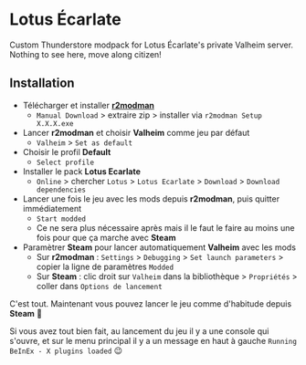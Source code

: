 # Lotus Écarlate

Custom Thunderstore modpack for Lotus Écarlate's private Valheim server. Nothing
to see here, move along citizen!

## Installation

- Télécharger et installer [**r2modman**](https://valheim.thunderstore.io/package/ebkr/r2modman/)
  - `Manual Download` > extraire zip > installer via `r2modman Setup X.X.X.exe`
- Lancer **r2modman** et choisir **Valheim** comme jeu par défaut
  - `Valheim` > `Set as default`
- Choisir le profil **Default**
  - `Select profile`
- Installer le pack **Lotus Ecarlate**
  - `Online` > chercher `Lotus` > `Lotus Ecarlate` > `Download` > `Download dependencies`
- Lancer une fois le jeu avec les mods depuis **r2modman**, puis quitter immédiatement
  - `Start modded`
  - Ce ne sera plus nécessaire après mais il le faut le faire au moins une fois pour que ça marche avec **Steam**
- Paramètrer **Steam** pour lancer automatiquement **Valheim** avec les mods
  - Sur **r2modman** : `Settings` > `Debugging` > `Set launch parameters` > copier la ligne de paramètres `Modded`
  - Sur **Steam** : clic droit sur `Valheim` dans la bibliothèque > `Propriétés` > coller dans `Options de lancement`

C'est tout. Maintenant vous pouvez lancer le jeu comme d'habitude depuis **Steam** 🥳

Si vous avez tout bien fait, au lancement du jeu il y a une console qui s'ouvre, et sur le menu principal il y a un message en haut à gauche `Running BeInEx - X plugins loaded` 😉
